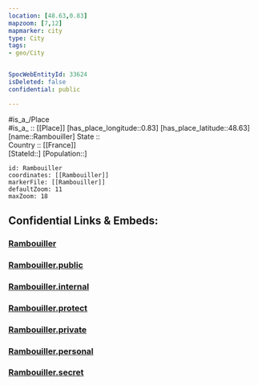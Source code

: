 ```yaml
---
location: [48.63,0.83] 
mapzoom: [7,12] 
mapmarker: city 
type: City
tags:
- geo/City


SpocWebEntityId: 33624
isDeleted: false
confidential: public

---
```

#is_a_/Place  
#is_a_ :: [[Place]] 
[has_place_longitude::0.83] 
[has_place_latitude::48.63] 
[name::Rambouiller] 
State ::  
Country :: [[France]]  
[StateId::] 
[Population::] 



```leaflet
id: Rambouiller
coordinates: [[Rambouiller]] 
markerFile: [[Rambouiller]] 
defaultZoom: 11 
maxZoom: 18
```


## Confidential Links & Embeds: 

### [Rambouiller](/_Standards/Earth/Continent/Europe/Europe~West/France/regions~France/Val_de_Loire/departments~Val_de_Loire/Eure-et-Loir/communes~Eure-et-Loir/Dreux/cities~Dreux/Rambouiller.md) 

### [Rambouiller.public](/_public/Earth/Continent/Europe/Europe~West/France/regions~France/Val_de_Loire/departments~Val_de_Loire/Eure-et-Loir/communes~Eure-et-Loir/Dreux/cities~Dreux/Rambouiller.public.md) 

### [Rambouiller.internal](/_internal/Earth/Continent/Europe/Europe~West/France/regions~France/Val_de_Loire/departments~Val_de_Loire/Eure-et-Loir/communes~Eure-et-Loir/Dreux/cities~Dreux/Rambouiller.internal.md) 

### [Rambouiller.protect](/_protect/Earth/Continent/Europe/Europe~West/France/regions~France/Val_de_Loire/departments~Val_de_Loire/Eure-et-Loir/communes~Eure-et-Loir/Dreux/cities~Dreux/Rambouiller.protect.md) 

### [Rambouiller.private](/_private/Earth/Continent/Europe/Europe~West/France/regions~France/Val_de_Loire/departments~Val_de_Loire/Eure-et-Loir/communes~Eure-et-Loir/Dreux/cities~Dreux/Rambouiller.private.md) 

### [Rambouiller.personal](/_personal/Earth/Continent/Europe/Europe~West/France/regions~France/Val_de_Loire/departments~Val_de_Loire/Eure-et-Loir/communes~Eure-et-Loir/Dreux/cities~Dreux/Rambouiller.personal.md) 

### [Rambouiller.secret](/_secret/Earth/Continent/Europe/Europe~West/France/regions~France/Val_de_Loire/departments~Val_de_Loire/Eure-et-Loir/communes~Eure-et-Loir/Dreux/cities~Dreux/Rambouiller.secret.md)

